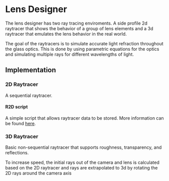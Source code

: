 # Lens Designer

The lens designer has two ray tracing enviroments. A side profile 2d raytracer that shows the behavior of a group of lens elements and a 3d raytracer that emulates the lens behavior in the real world.

The goal of the raytracers is to simulate accurate light refraction throughout the glass optics. This is done by using parametric equations for the optics and simulating multiple rays for different wavelengths of light.

## Implementation

### 2D Raytracer

A sequential raytracer.

#### R2D script

A simple script that allows raytracer data to be stored. More information can be found [here](R2D.md).

### 3D Raytracer

Basic non-sequential raytracer that supports roughness, transparency, and reflections.

To increase speed, the initial rays out of the camera and lens is calculated based on the 2D raytracer and rays are extrapolated to 3d by rotating the 2D rays around the camera axis